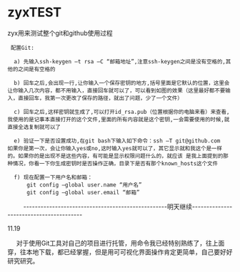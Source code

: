 # zyxTEST
zyx用来测试整个git和github使用过程

     配置Git:

      a) 先输入ssh-keygen –t rsa –C “邮箱地址”,注意ssh-keygen之间是没有空格的,其他的之间是有空格的
      
      b) 回车之后,会出现一行,让你输入一个保存密钥的地方,括号里面是它默认的位置，这里会让你输入几次内容，都不用输入，直接回车就可以了，可以看到如图的效果（这里最好都不要输入，直接回车，我第一次更改了保存的路径，就出了问题，少了一个文件）
      
      c) 回车之后,这样密钥就生成了,可以打开id_rsa.pub（位置根据你的电脑来看）来查看,我使用的是记事本直接打开的这个文件,里面的所有内容就是这个密钥,一会需要使用的时候,就直接全选复制就可以了
      
      e) 验证一下是否设置成功,在git bash下输入如下命令：ssh –T git@github.com
    如果你是第一次，会让你输入yes或no,这时输入yes就可以了，其它显示就和我这个是一样的。如果你的是出现不是这些内容，有可能是显示权限问题什么的，就应该 是我上面提到的那种情况，你看一下你生成密钥时是否操作正确，目录下是否有那个known_hosts这个文件
    
      f) 现在配置一下用户名和邮箱：
          git config –global user.name “用户名”
          git config –global user.email “邮箱”
          
          --------------------------------------------------明天继续----------------------------------------
        

11.19
      
      对于使用Git工具对自己的项目进行托管，用命令我已经特别熟练了，往上面穿，往本地下载，都已经掌握，但是用可可视化界面操作肯定更简单，自己要好好研究研究。
